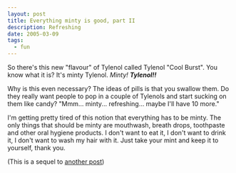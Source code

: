 ```yaml
---
layout: post
title: Everything minty is good, part II
description: Refreshing
date: 2005-03-09
tags:
  - fun
---
```


So there's this new "flavour" of Tylenol called Tylenol "Cool Burst". You know what it is? It's minty Tylenol. _Minty!_ **_Tylenol!!_**  
  
Why is this even necessary? The ideas of pills is that you swallow them. Do they really want people to pop in a couple of Tylenols and start sucking on them like candy? "Mmm... minty... refreshing... maybe I'll have 10 more."  
  
I'm getting pretty tired of this notion that everything has to be minty. The only things that should be minty are mouthwash, breath drops, toothpaste and other oral hygiene products. I don't want to eat it, I don't want to drink it, I don't want to wash my hair with it. Just take your mint and keep it to yourself, thank you.  
  
(This is a sequel to [another post](/blog/2004-12-17-everything-minty-is-good))
